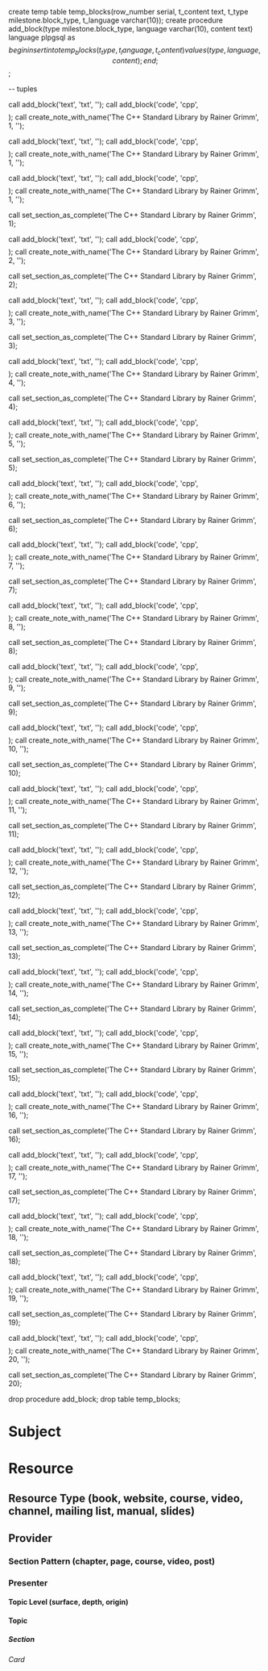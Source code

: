create temp table temp_blocks(row_number serial, t_content text, t_type milestone.block_type, t_language varchar(10));
create procedure add_block(type milestone.block_type, language varchar(10), content text) language plpgsql as $$ begin insert into temp_blocks (t_type, t_language, t_content) values (type, language, content); end; $$;

-- tuples

call add_block('text', 'txt', '');
call add_block('code', 'cpp', $$$$);
call create_note_with_name('The C++ Standard Library by Rainer Grimm', 1, '');

call add_block('text', 'txt', '');
call add_block('code', 'cpp', $$$$);
call create_note_with_name('The C++ Standard Library by Rainer Grimm', 1, '');

call add_block('text', 'txt', '');
call add_block('code', 'cpp', $$$$);
call create_note_with_name('The C++ Standard Library by Rainer Grimm', 1, '');

call set_section_as_complete('The C++ Standard Library by Rainer Grimm', 1);

call add_block('text', 'txt', '');
call add_block('code', 'cpp', $$$$);
call create_note_with_name('The C++ Standard Library by Rainer Grimm', 2, '');

call set_section_as_complete('The C++ Standard Library by Rainer Grimm', 2);

call add_block('text', 'txt', '');
call add_block('code', 'cpp', $$$$);
call create_note_with_name('The C++ Standard Library by Rainer Grimm', 3, '');

call set_section_as_complete('The C++ Standard Library by Rainer Grimm', 3);

call add_block('text', 'txt', '');
call add_block('code', 'cpp', $$$$);
call create_note_with_name('The C++ Standard Library by Rainer Grimm', 4, '');

call set_section_as_complete('The C++ Standard Library by Rainer Grimm', 4);

call add_block('text', 'txt', '');
call add_block('code', 'cpp', $$$$);
call create_note_with_name('The C++ Standard Library by Rainer Grimm', 5, '');

call set_section_as_complete('The C++ Standard Library by Rainer Grimm', 5);

call add_block('text', 'txt', '');
call add_block('code', 'cpp', $$$$);
call create_note_with_name('The C++ Standard Library by Rainer Grimm', 6, '');

call set_section_as_complete('The C++ Standard Library by Rainer Grimm', 6);

call add_block('text', 'txt', '');
call add_block('code', 'cpp', $$$$);
call create_note_with_name('The C++ Standard Library by Rainer Grimm', 7, '');

call set_section_as_complete('The C++ Standard Library by Rainer Grimm', 7);

call add_block('text', 'txt', '');
call add_block('code', 'cpp', $$$$);
call create_note_with_name('The C++ Standard Library by Rainer Grimm', 8, '');

call set_section_as_complete('The C++ Standard Library by Rainer Grimm', 8);

call add_block('text', 'txt', '');
call add_block('code', 'cpp', $$$$);
call create_note_with_name('The C++ Standard Library by Rainer Grimm', 9, '');

call set_section_as_complete('The C++ Standard Library by Rainer Grimm', 9);

call add_block('text', 'txt', '');
call add_block('code', 'cpp', $$$$);
call create_note_with_name('The C++ Standard Library by Rainer Grimm', 10, '');

call set_section_as_complete('The C++ Standard Library by Rainer Grimm', 10);

call add_block('text', 'txt', '');
call add_block('code', 'cpp', $$$$);
call create_note_with_name('The C++ Standard Library by Rainer Grimm', 11, '');

call set_section_as_complete('The C++ Standard Library by Rainer Grimm', 11);

call add_block('text', 'txt', '');
call add_block('code', 'cpp', $$$$);
call create_note_with_name('The C++ Standard Library by Rainer Grimm', 12, '');

call set_section_as_complete('The C++ Standard Library by Rainer Grimm', 12);

call add_block('text', 'txt', '');
call add_block('code', 'cpp', $$$$);
call create_note_with_name('The C++ Standard Library by Rainer Grimm', 13, '');

call set_section_as_complete('The C++ Standard Library by Rainer Grimm', 13);

call add_block('text', 'txt', '');
call add_block('code', 'cpp', $$$$);
call create_note_with_name('The C++ Standard Library by Rainer Grimm', 14, '');

call set_section_as_complete('The C++ Standard Library by Rainer Grimm', 14);

call add_block('text', 'txt', '');
call add_block('code', 'cpp', $$$$);
call create_note_with_name('The C++ Standard Library by Rainer Grimm', 15, '');

call set_section_as_complete('The C++ Standard Library by Rainer Grimm', 15);

call add_block('text', 'txt', '');
call add_block('code', 'cpp', $$$$);
call create_note_with_name('The C++ Standard Library by Rainer Grimm', 16, '');

call set_section_as_complete('The C++ Standard Library by Rainer Grimm', 16);

call add_block('text', 'txt', '');
call add_block('code', 'cpp', $$$$);
call create_note_with_name('The C++ Standard Library by Rainer Grimm', 17, '');

call set_section_as_complete('The C++ Standard Library by Rainer Grimm', 17);

call add_block('text', 'txt', '');
call add_block('code', 'cpp', $$$$);
call create_note_with_name('The C++ Standard Library by Rainer Grimm', 18, '');

call set_section_as_complete('The C++ Standard Library by Rainer Grimm', 18);

call add_block('text', 'txt', '');
call add_block('code', 'cpp', $$$$);
call create_note_with_name('The C++ Standard Library by Rainer Grimm', 19, '');

call set_section_as_complete('The C++ Standard Library by Rainer Grimm', 19);

call add_block('text', 'txt', '');
call add_block('code', 'cpp', $$$$);
call create_note_with_name('The C++ Standard Library by Rainer Grimm', 20, '');

call set_section_as_complete('The C++ Standard Library by Rainer Grimm', 20);

drop procedure add_block;
drop table temp_blocks;
# Subject
# Resource
## Resource Type (book, website, course, video, channel, mailing list, manual, slides)
## Provider
### Section Pattern (chapter, page, course, video, post)
### Presenter

#### Topic Level (surface, depth, origin)
#### Topic

##### Section

###### Card
